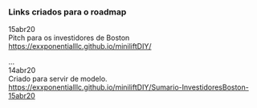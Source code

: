 ### Links criados para o roadmap

15abr20 <br>
Pitch para os investidores de Boston <br>
https://exxponentialllc.github.io/miniliftDIY/

... <br>
14abr20 <br>
Criado para servir de modelo. <br>
https://exxponentialllc.github.io/miniliftDIY/Sumario-InvestidoresBoston-15abr20


